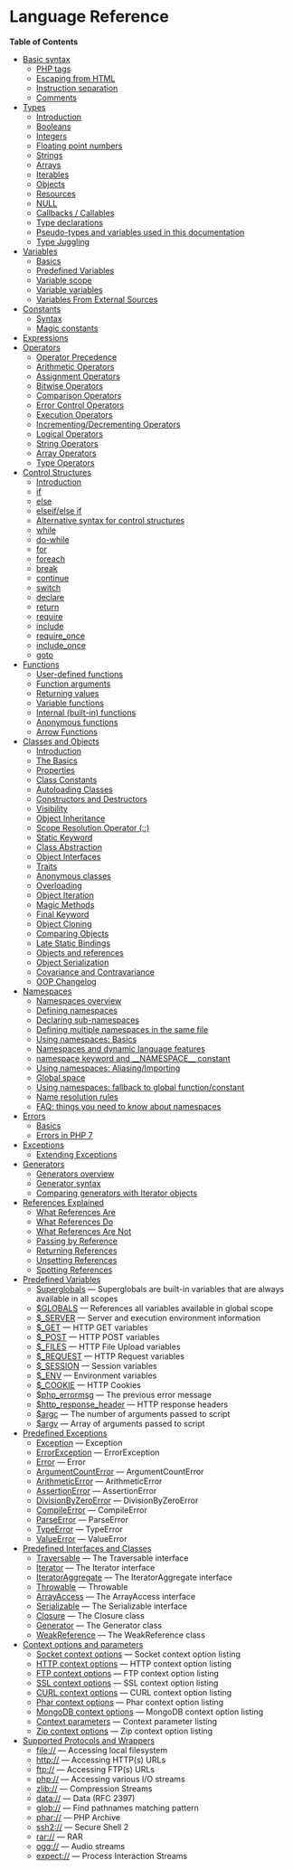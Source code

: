 Language Reference
==================

**Table of Contents**

-   [Basic syntax](/language/basic-syntax.html)
    -   [PHP tags](/language/basic-syntax/phptags.html)
    -   [Escaping from HTML](/language/basic-syntax/phpmode.html)
    -   [Instruction
        separation](/language/basic-syntax/instruction-separation.html)
    -   [Comments](/language/basic-syntax/comments.html)
-   [Types](/language/types.html)
    -   [Introduction](/language/types/intro.html)
    -   [Booleans](/language/types/boolean.html)
    -   [Integers](/language/types/integer.html)
    -   [Floating point numbers](/language/types/float.html)
    -   [Strings](/language/types/string.html)
    -   [Arrays](/language/types/array.html)
    -   [Iterables](/language/types/iterable.html)
    -   [Objects](/language/types/object.html)
    -   [Resources](/language/types/resource.html)
    -   [NULL](/language/types/null.html)
    -   [Callbacks / Callables](/language/types/callable.html)
    -   [Type declarations](/language/types/declarations.html)
    -   [Pseudo-types and variables used in this
        documentation](/language/pseudo-types.html)
    -   [Type Juggling](/language/types/type-juggling.html)
-   [Variables](/language/variables.html)
    -   [Basics](/language/variables/basics.html)
    -   [Predefined Variables](/language/variables/predefined.html)
    -   [Variable scope](/language/variables/scope.html)
    -   [Variable variables](/language/variables/variable.html)
    -   [Variables From External
        Sources](/language/variables/external.html)
-   [Constants](/language/constants.html)
    -   [Syntax](/language/constants/syntax.html)
    -   [Magic constants](/language/constants/predefined.html)
-   [Expressions](/language/expressions.html)
-   [Operators](/language/operators.html)
    -   [Operator Precedence](/language/operators/precedence.html)
    -   [Arithmetic Operators](/language/operators/arithmetic.html)
    -   [Assignment Operators](/language/operators/assignment.html)
    -   [Bitwise Operators](/language/operators/bitwise.html)
    -   [Comparison Operators](/language/operators/comparison.html)
    -   [Error Control Operators](/language/operators/errorcontrol.html)
    -   [Execution Operators](/language/operators/execution.html)
    -   [Incrementing/Decrementing
        Operators](/language/operators/increment.html)
    -   [Logical Operators](/language/operators/logical.html)
    -   [String Operators](/language/operators/string.html)
    -   [Array Operators](/language/operators/array.html)
    -   [Type Operators](/language/operators/type.html)
-   [Control Structures](/language/control-structures.html)
    -   [Introduction](/control-structures/intro.html)
    -   [if](/control-structures/if.html)
    -   [else](/control-structures/else.html)
    -   [elseif/else if](/control-structures/elseif.html)
    -   [Alternative syntax for control
        structures](/control-structures/alternative-syntax.html)
    -   [while](/control-structures/while.html)
    -   [do-while](/control-structures/do/while.html)
    -   [for](/control-structures/for.html)
    -   [foreach](/control-structures/foreach.html)
    -   [break](/control-structures/break.html)
    -   [continue](/control-structures/continue.html)
    -   [switch](/control-structures/switch.html)
    -   [declare](/control-structures/declare.html)
    -   [return](/function/return.html)
    -   [require](/function/require.html)
    -   [include](/function/include.html)
    -   [require\_once](/function/require-once.html)
    -   [include\_once](/function/include-once.html)
    -   [goto](/control-structures/goto.html)
-   [Functions](/language/functions.html)
    -   [User-defined functions](/functions/user-defined.html)
    -   [Function arguments](/functions/arguments.html)
    -   [Returning values](/functions/returning-values.html)
    -   [Variable functions](/functions/variable-functions.html)
    -   [Internal (built-in) functions](/functions/internal.html)
    -   [Anonymous functions](/functions/anonymous.html)
    -   [Arrow Functions](/functions/arrow.html)
-   [Classes and Objects](/language/oop5.html)
    -   [Introduction](/oop5/intro.html)
    -   [The Basics](/language/oop5/basic.html)
    -   [Properties](/language/oop5/properties.html)
    -   [Class Constants](/language/oop5/constants.html)
    -   [Autoloading Classes](/language/oop5/autoload.html)
    -   [Constructors and Destructors](/language/oop5/decon.html)
    -   [Visibility](/language/oop5/visibility.html)
    -   [Object Inheritance](/language/oop5/inheritance.html)
    -   [Scope Resolution Operator
        (::)](/language/oop5/paamayim-nekudotayim.html)
    -   [Static Keyword](/language/oop5/static.html)
    -   [Class Abstraction](/language/oop5/abstract.html)
    -   [Object Interfaces](/language/oop5/interfaces.html)
    -   [Traits](/language/oop5/traits.html)
    -   [Anonymous classes](/language/oop5/anonymous.html)
    -   [Overloading](/language/oop5/overloading.html)
    -   [Object Iteration](/language/oop5/iterations.html)
    -   [Magic Methods](/language/oop5/magic.html)
    -   [Final Keyword](/language/oop5/final.html)
    -   [Object Cloning](/language/oop5/cloning.html)
    -   [Comparing Objects](/language/oop5/object-comparison.html)
    -   [Late Static Bindings](/language/oop5/late-static-bindings.html)
    -   [Objects and references](/language/oop5/references.html)
    -   [Object Serialization](/language/oop5/serialization.html)
    -   [Covariance and Contravariance](/language/oop5/variance.html)
    -   [OOP Changelog](/language/oop5/changelog.html)
-   [Namespaces](/language/namespaces.html)
    -   [Namespaces overview](/language/namespaces/rationale.html)
    -   [Defining namespaces](/language/namespaces/definition.html)
    -   [Declaring sub-namespaces](/language/namespaces/nested.html)
    -   [Defining multiple namespaces in the same
        file](/language/namespaces/definitionmultiple.html)
    -   [Using namespaces: Basics](/language/namespaces/basics.html)
    -   [Namespaces and dynamic language
        features](/language/namespaces/dynamic.html)
    -   [namespace keyword and \_\_NAMESPACE\_\_
        constant](/language/namespaces/nsconstants.html)
    -   [Using namespaces:
        Aliasing/Importing](/language/namespaces/importing.html)
    -   [Global space](/language/namespaces/global.html)
    -   [Using namespaces: fallback to global
        function/constant](/language/namespaces/fallback.html)
    -   [Name resolution rules](/language/namespaces/rules.html)
    -   [FAQ: things you need to know about
        namespaces](/language/namespaces/faq.html)
-   [Errors](/language/errors.html)
    -   [Basics](/language/errors/basics.html)
    -   [Errors in PHP 7](/language/errors/php7.html)
-   [Exceptions](/language/exceptions.html)
    -   [Extending Exceptions](/language/exceptions/extending.html)
-   [Generators](/language/generators.html)
    -   [Generators overview](/language/generators/overview.html)
    -   [Generator syntax](/language/generators/syntax.html)
    -   [Comparing generators with Iterator
        objects](/language/generators/comparison.html)
-   [References Explained](/language/references.html)
    -   [What References Are](/language/references/whatare.html)
    -   [What References Do](/language/references/whatdo.html)
    -   [What References Are Not](/language/references/arent.html)
    -   [Passing by Reference](/language/references/pass.html)
    -   [Returning References](/language/references/return.html)
    -   [Unsetting References](/language/references/unset.html)
    -   [Spotting References](/language/references/spot.html)
-   [Predefined Variables](/reserved/variables.html)
    -   [Superglobals](/language/variables/superglobals.html) —
        Superglobals are built-in variables that are always available in
        all scopes
    -   [$GLOBALS](/reserved/variables/globals.html) — References all
        variables available in global scope
    -   [$\_SERVER](/reserved/variables/server.html) — Server and
        execution environment information
    -   [$\_GET](/reserved/variables/get.html) — HTTP GET variables
    -   [$\_POST](/reserved/variables/post.html) — HTTP POST variables
    -   [$\_FILES](/reserved/variables/files.html) — HTTP File Upload
        variables
    -   [$\_REQUEST](/reserved/variables/request.html) — HTTP Request
        variables
    -   [$\_SESSION](/reserved/variables/session.html) — Session
        variables
    -   [$\_ENV](/reserved/variables/environment.html) — Environment
        variables
    -   [$\_COOKIE](/reserved/variables/cookies.html) — HTTP Cookies
    -   [$php\_errormsg](/reserved/variables/phperrormsg.html) — The
        previous error message
    -   [$http\_response\_header](/reserved/variables/httpresponseheader.html)
        — HTTP response headers
    -   [$argc](/reserved/variables/argc.html) — The number of arguments
        passed to script
    -   [$argv](/reserved/variables/argv.html) — Array of arguments
        passed to script
-   [Predefined Exceptions](/reserved/exceptions.html)
    -   [Exception](/class/exception.html) — Exception
    -   [ErrorException](/class/errorexception.html) — ErrorException
    -   [Error](/class/error.html) — Error
    -   [ArgumentCountError](/class/argumentcounterror.html) —
        ArgumentCountError
    -   [ArithmeticError](/class/arithmeticerror.html) — ArithmeticError
    -   [AssertionError](/class/assertionerror.html) — AssertionError
    -   [DivisionByZeroError](/class/divisionbyzeroerror.html) —
        DivisionByZeroError
    -   [CompileError](/class/compileerror.html) — CompileError
    -   [ParseError](/class/parseerror.html) — ParseError
    -   [TypeError](/class/typeerror.html) — TypeError
    -   [ValueError](/class/valueerror.html) — ValueError
-   [Predefined Interfaces and Classes](/reserved/interfaces.html)
    -   [Traversable](/class/traversable.html) — The Traversable
        interface
    -   [Iterator](/class/iterator.html) — The Iterator interface
    -   [IteratorAggregate](/class/iteratoraggregate.html) — The
        IteratorAggregate interface
    -   [Throwable](/class/throwable.html) — Throwable
    -   [ArrayAccess](/class/arrayaccess.html) — The ArrayAccess
        interface
    -   [Serializable](/class/serializable.html) — The Serializable
        interface
    -   [Closure](/class/closure.html) — The Closure class
    -   [Generator](/class/generator.html) — The Generator class
    -   [WeakReference](/class/weakreference.html) — The WeakReference
        class
-   [Context options and parameters](/context.html)
    -   [Socket context options](/context/socket.html) — Socket context
        option listing
    -   [HTTP context options](/context/http.html) — HTTP context option
        listing
    -   [FTP context options](/context/ftp.html) — FTP context option
        listing
    -   [SSL context options](/context/ssl.html) — SSL context option
        listing
    -   [CURL context options](/context/curl.html) — CURL context option
        listing
    -   [Phar context options](/context/phar.html) — Phar context option
        listing
    -   [MongoDB context options](/context/mongodb.html) — MongoDB
        context option listing
    -   [Context parameters](/context/params.html) — Context parameter
        listing
    -   [Zip context options](/context/zip.html) — Zip context option
        listing
-   [Supported Protocols and Wrappers](/wrappers.html)
    -   [file://](/wrappers/file.html) — Accessing local filesystem
    -   [http://](/wrappers/http.html) — Accessing HTTP(s) URLs
    -   [ftp://](/wrappers/ftp.html) — Accessing FTP(s) URLs
    -   [php://](/wrappers/php.html) — Accessing various I/O streams
    -   [zlib://](/wrappers/compression.html) — Compression Streams
    -   [data://](/wrappers/data.html) — Data (RFC 2397)
    -   [glob://](/wrappers/glob.html) — Find pathnames matching pattern
    -   [phar://](/wrappers/phar.html) — PHP Archive
    -   [ssh2://](/wrappers/ssh2.html) — Secure Shell 2
    -   [rar://](/wrappers/rar.html) — RAR
    -   [ogg://](/wrappers/audio.html) — Audio streams
    -   [expect://](/wrappers/expect.html) — Process Interaction Streams
